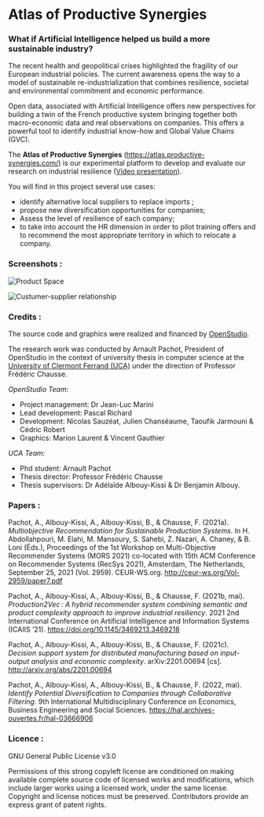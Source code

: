 # Atlas of Productive Synergies

### What if Artificial Intelligence helped us build a more sustainable industry? #

The recent health and geopolitical crises highlighted the fragility of our European industrial policies. The current awareness opens the way to a model of sustainable re-industrialization that combines resilience, societal and environmental commitment and economic performance.

Open data, associated with Artificial Intelligence offers new perspectives for building a twin of the French productive system bringing together both macro-economic data and real observations on companies. This offers a powerful tool to identify industrial know-how and Global Value Chains (GVC). 

The **Atlas of Productive Synergies** (<https://atlas.productive-synergies.com/>) is our experimental platform to develop and evaluate our research on industrial resilience ([Video presentation](https://www.youtube.com/watch?v=UmKzEqd6fa0 "Video presentation")).

You will find in this project several use cases: 
* identify alternative local suppliers to replace imports ;
* propose new diversification opportunities for companies;
* Assess the level of resilience of each company;
* to take into account the HR dimension in order to pilot training offers and to recommend the most appropriate territory in which to relocate a company.


### Screenshots : #
![Product Space](https://github.com/apachot/Atlas-Productive-Synergies/blob/main/screenshots/Product_space_CF_atlas.png?raw=true "Product Space")

![Custumer-supplier relationship](https://github.com/apachot/Atlas-Productive-Synergies/blob/main/screenshots/Recommandation_alternatives.png?raw=true "Custumer-supplier relationship")

### Credits : #

The source code and graphics were realized and financed by [OpenStudio](https://open.studio "OpenStudio").

The research work was conducted by Arnault Pachot, President of OpenStudio in the context of university thesis in computer science at the [University of Clermont Ferrand (UCA)](https://uca.fr) under the direction of Professor Frédéric Chausse. 

*OpenStudio Team:*
* Project management: Dr Jean-Luc Marini
* Lead development: Pascal Richard
* Development: Nicolas Sauzéat, Julien Chanséaume, Taoufik Jarmouni & Cédric Robert
* Graphics: Marion Laurent & Vincent Gauthier
 
*UCA Team:*
* Phd student: Arnault Pachot
* Thesis director: Professor Frédéric Chausse
* Thesis supervisors: Dr Adélaïde Albouy-Kissi & Dr Benjamin Albouy.

### Papers : #

Pachot, A., Albouy-Kissi, A., Albouy-Kissi, B., & Chausse, F. (2021a). *Multiobjective Recommendation for Sustainable Production Systems*. In H. Abdollahpouri, M. Elahi, M. Mansoury, S. Sahebi, Z. Nazari, A. Chaney, & B. Loni (Éds.), Proceedings of the 1st Workshop on Multi-Objective Recommender Systems (MORS 2021) co-located with 15th ACM Conference on Recommender Systems (RecSys 2021), Amsterdam, The Netherlands, September 25, 2021 (Vol. 2959). CEUR-WS.org. http://ceur-ws.org/Vol-2959/paper7.pdf

Pachot, A., Albouy-Kissi, A., Albouy-Kissi, B., & Chausse, F. (2021b, mai). *Production2Vec : A hybrid recommender system combining semantic and product complexity approach to improve industrial resiliency*. 2021 2nd International Conference on Artificial Intelligence and Information Systems (ICAIIS ’21). https://doi.org/10.1145/3469213.3469218

Pachot, A., Albouy-Kissi, A., Albouy-Kissi, B., & Chausse, F. (2021c). *Decision support system for distributed manufacturing based on input-output analysis and economic complexity*. arXiv:2201.00694 [cs]. http://arxiv.org/abs/2201.00694

Pachot, A., Albouy-Kissi, A., Albouy-Kissi, B., & Chausse, F. (2022, mai). *Identify Potential Diversification to Companies through Collaborative Filtering*. 9th International Multidisciplinary Conference on Economics, Business Engineering and Social Sciences. https://hal.archives-ouvertes.fr/hal-03666906


### Licence : #

GNU General Public License v3.0

Permissions of this strong copyleft license are conditioned on making available complete source code of licensed works and modifications, which include larger works using a licensed work, under the same license. Copyright and license notices must be preserved. Contributors provide an express grant of patent rights.
